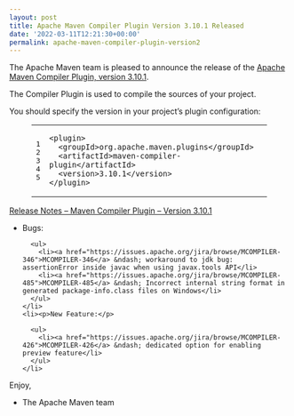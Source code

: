 ```yaml
---
layout: post
title: Apache Maven Compiler Plugin Version 3.10.1 Released
date: '2022-03-11T12:21:30+00:00'
permalink: apache-maven-compiler-plugin-version2
---
```

<div class="entry-content"><p>The Apache Maven team is pleased to announce the release of the
  <a href="https://maven.apache.org/plugins/maven-compiler-plugin/">Apache Maven Compiler Plugin, version 3.10.1</a>.</p>

  <p>The Compiler Plugin is used to compile the sources of your project.</p>

  <p>You should specify the version in your project&rsquo;s plugin configuration:</p>

  <figure class='code'><figcaption><span></span></figcaption><div class="highlight"><table><tr><td class="gutter"><pre class="line-numbers"><span class='line-number'>1</span>
<span class='line-number'>2</span>
<span class='line-number'>3</span>
<span class='line-number'>4</span>
<span class='line-number'>5</span>
</pre></td><td class='code'><pre><code class='xml'><span class='line'><span class="nt">&lt;plugin&gt;</span>
</span><span class='line'>  <span class="nt">&lt;groupId&gt;</span>org.apache.maven.plugins<span class="nt">&lt;/groupId&gt;</span>
</span><span class='line'>  <span class="nt">&lt;artifactId&gt;</span>maven-compiler-plugin<span class="nt">&lt;/artifactId&gt;</span>
</span><span class='line'>  <span class="nt">&lt;version&gt;</span>3.10.1<span class="nt">&lt;/version&gt;</span>
</span><span class='line'><span class="nt">&lt;/plugin&gt;</span>
</span></code></pre></td></tr></table></div></figure>




  <!-- more -->


  <p><a href="https://issues.apache.org/jira/secure/ReleaseNote.jspa?projectId=12317225&amp;version=12343484">Release Notes &ndash; Maven Compiler Plugin &ndash; Version 3.10.1</a></p>

  <ul>
    <li><p>Bugs:</p>

      <ul>
        <li><a href="https://issues.apache.org/jira/browse/MCOMPILER-346">MCOMPILER-346</a> &ndash; workaround to jdk bug: assertionError inside javac when using javax.tools API</li>
        <li><a href="https://issues.apache.org/jira/browse/MCOMPILER-485">MCOMPILER-485</a> &ndash; Incorrect internal string format in generated package-info.class files on Windows</li>
      </ul>
    </li>
    <li><p>New Feature:</p>

      <ul>
        <li><a href="https://issues.apache.org/jira/browse/MCOMPILER-426">MCOMPILER-426</a> &ndash; dedicated option for enabling preview feature</li>
      </ul>
    </li>
  </ul>


  <p>Enjoy,</p>

  <ul>
    <li>The Apache Maven team</li>
  </ul>
